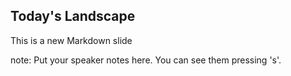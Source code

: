 ##  Today&#39;s Landscape

This is a new Markdown slide

note:
    Put your speaker notes here.
    You can see them pressing 's'.
